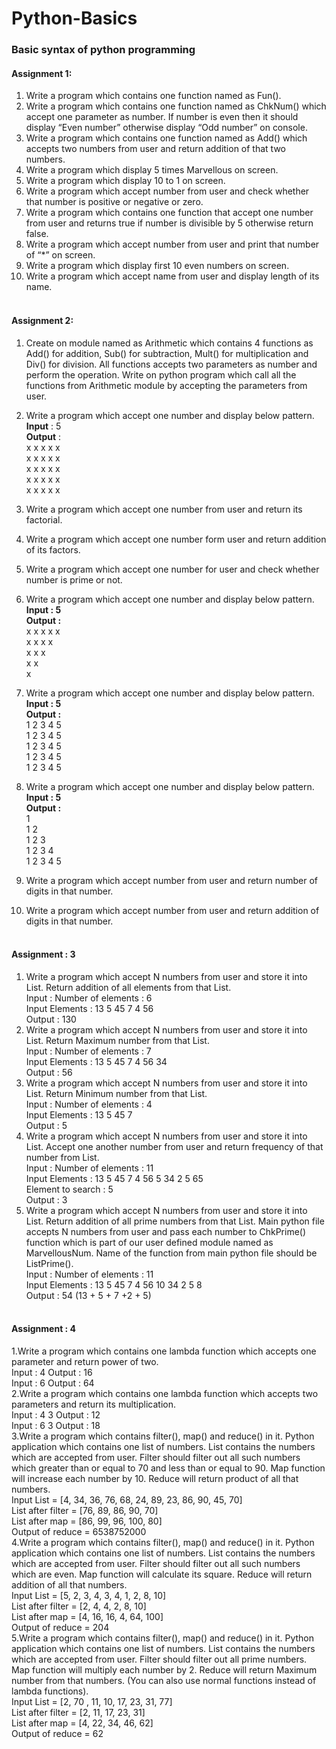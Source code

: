 # Python-Basics<br/>
### Basic syntax of python programming <br/>
#### Assignment 1:<br/>
  1. Write a program which contains one function named as Fun(). <br/>
  1. Write a program which contains one function named as ChkNum() which accept one
  parameter as number. If number is even then it should display “Even number” otherwise
  display “Odd number” on console. <br/>
  1. Write a program which contains one function named as Add() which accepts two numbers
  from user and return addition of that two numbers. <br/>
  1. Write a program which display 5 times Marvellous on screen.<br/>
  1. Write a program which display 10 to 1 on screen. <br/>
  1. Write a program which accept number from user and check whether that number is positive or negative or zero.<br/>
  1. Write a program which contains one function that accept one number from user and returns true if number is divisible by 5 otherwise return false.<br/>
  1. Write a program which accept number from user and print that number of “*” on screen.<br/>
  1. Write a program which display first 10 even numbers on screen.<br/>
  1. Write a program which accept name from user and display length of its name.<br/><br/>
  
  #### Assignment 2:<br/>
1. Create on module named as Arithmetic which contains 4 functions as Add() for addition, Sub()
for subtraction, Mult() for multiplication and Div() for division. All functions accepts two
parameters as number and perform the operation. Write on python program which call all the
functions from Arithmetic module by accepting the parameters from user. 
1. Write a program which accept one number and display below pattern.<br/>
**Input** : 5<br/>
**Output** :<br/>
x x x x x<br/>
x x x x x<br/>
x x x x x<br/>
x x x x x<br/>
x x x x x<br/>
1. Write a program which accept one number from user and return its factorial. 
1. Write a program which accept one number form user and return addition of its factors. 
1. Write a program which accept one number for user and check whether number is prime or not.
1. Write a program which accept one number and display below pattern.<br/>
**Input : 5<br/>
Output :**<br/>
x x x x x<br/>
x x x x<br/>
x x x<br/>
x x<br/>
x<br/>
1. Write a program which accept one number and display below pattern.<br/>
**Input : 5<br/>
Output :**<br/> 
1 2 3 4 5<br/>
1 2 3 4 5<br/>
1 2 3 4 5<br/>
1 2 3 4 5<br/>
1 2 3 4 5 <br/>
1. Write a program which accept one number and display below pattern.
**Input : 5<br/>
Output :**<br/>
1<br/>
1 2<br/>
1 2 3<br/>
1 2 3 4<br/>
1 2 3 4 5 <br/>

1. Write a program which accept number from user and return number of digits in that number. 
1. Write a program which accept number from user and return addition of digits in that number. <br/><br/>

#### Assignment : 3 <br/>
1. Write a program which accept N numbers from user and store it into List. Return addition of all
   elements from that List. </br>
   Input : Number of elements : 6<br/>
   Input Elements : 13 5 45 7 4 56 <br/>
   Output : 130 <br/>
1. Write a program which accept N numbers from user and store it into List. Return Maximum
  number from that List.<br/>
  Input : Number of elements : 7<br/>
  Input Elements : 13 5 45 7 4 56 34<br/>
  Output : 56 <br/>
1. Write a program which accept N numbers from user and store it into List. Return Minimum
  number from that List.<br/>
  Input : Number of elements : 4<br/>
  Input Elements : 13 5 45 7<br/>
  Output : 5<br/>
1. Write a program which accept N numbers from user and store it into List. Accept one another
  number from user and return frequency of that number from List.<br/>
  Input : Number of elements : 11<br/>
  Input Elements : 13 5 45 7 4 56 5 34 2 5 65<br/>
  Element to search : 5<br/>
  Output : 3<br/>
1. Write a program which accept N numbers from user and store it into List. Return addition of all
  prime numbers from that List. Main python file accepts N numbers from user and pass each
  number to ChkPrime() function which is part of our user defined module named as
  MarvellousNum. Name of the function from main python file should be ListPrime().<br/>
  Input : Number of elements : 11<br/>
  Input Elements : 13 5 45 7 4 56 10 34 2 5 8<br/>
  Output : 54 (13 + 5 + 7 +2 + 5) <br/><br/>
  
####  Assignment : 4 <br/>
1.Write a program which contains one lambda function which accepts one parameter and return
power of two.<br/>
Input : 4 Output : 16<br/>
Input : 6 Output : 64<br/>
2.Write a program which contains one lambda function which accepts two parameters and return
its multiplication.<br/>
Input : 4 3 Output : 12<br/>
Input : 6 3 Output : 18<br/>
3.Write a program which contains filter(), map() and reduce() in it. Python application which
contains one list of numbers. List contains the numbers which are accepted from user. Filter
should filter out all such numbers which greater than or equal to 70 and less than or equal to
90. Map function will increase each number by 10. Reduce will return product of all that
numbers.<br/>
Input List = [4, 34, 36, 76, 68, 24, 89, 23, 86, 90, 45, 70]<br/>
List after filter = [76, 89, 86, 90, 70]<br/>
List after map = [86, 99, 96, 100, 80]<br/>
Output of reduce = 6538752000<br/>
4.Write a program which contains filter(), map() and reduce() in it. Python application which
contains one list of numbers. List contains the numbers which are accepted from user. Filter
should filter out all such numbers which are even. Map function will calculate its square.
Reduce will return addition of all that numbers.<br/>
Input List = [5, 2, 3, 4, 3, 4, 1, 2, 8, 10]<br/>
List after filter = [2, 4, 4, 2, 8, 10]<br/>
List after map = [4, 16, 16, 4, 64, 100]<br/>
Output of reduce = 204<br/>
5.Write a program which contains filter(), map() and reduce() in it. Python application which
contains one list of numbers. List contains the numbers which are accepted from user. Filter
should filter out all prime numbers. Map function will multiply each number by 2. Reduce will
return Maximum number from that numbers. (You can also use normal functions instead of
lambda functions).<br/>
Input List = [2, 70 , 11, 10, 17, 23, 31, 77]<br/>
List after filter = [2, 11, 17, 23, 31]<br/>
List after map = [4, 22, 34, 46, 62]<br/>
Output of reduce = 62 <br/>


